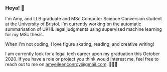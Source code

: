 ### Heya! 👋

I'm Amy, and LLB graduate and MSc Computer Science Conversion student at the University of Bristol. I'm currently working on the automatic summarisation of UKHL legal judgments using supervised machine learning for my MSc thesis. 

When I'm not coding, I love figure skating, reading, and creative writing! 

I am currently look for a legal tech career upon my graduation this October 2020. If you have a role or project you think would interest me, feel free to reach out to me on amyeileenconroy@gmail.com. 👯😄✨

<!--
**amyconroy/amyconroy** is a ✨ _special_ ✨ repository because its `README.md` (this file) appears on your GitHub profile.

Here are some ideas to get you started:

- 🔭 I’m currently working on ...
- 🌱 I’m currently learning ...
- 👯 I’m looking to collaborate on ...
- 🤔 I’m looking for help with ...
- 💬 Ask me about ...
- 📫 How to reach me: ...
- 😄 Pronouns: ...
- ⚡ Fun fact: ...
-->
